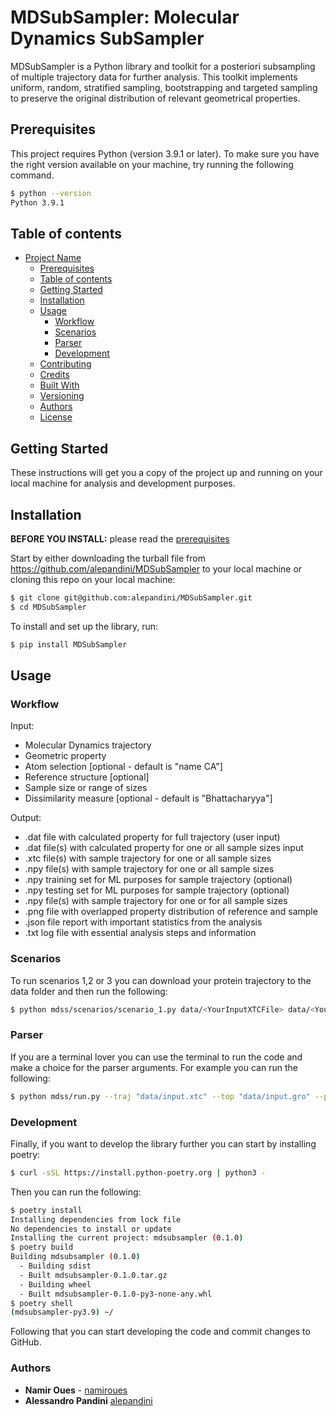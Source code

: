# MDSubSampler: Molecular Dynamics SubSampler

MDSubSampler is a Python library and toolkit for a posteriori subsampling of multiple trajectory data for further analysis. This toolkit implements uniform, random, stratified sampling, bootstrapping and targeted sampling to preserve the original distribution of relevant geometrical properties.

## Prerequisites

This project requires Python (version 3.9.1 or later). To make sure you have the right version available on your machine, try running the following command. 

```sh
$ python --version
Python 3.9.1
```

## Table of contents

- [Project Name](#project-name)
  - [Prerequisites](#prerequisites)
  - [Table of contents](#table-of-contents)
  - [Getting Started](#getting-started)
  - [Installation](#installation)
  - [Usage](#usage)
    - [Workflow](#workflow)
    - [Scenarios](#scenarios)
    - [Parser](#parser)
    - [Development](#development)
  - [Contributing](#contributing)
  - [Credits](#credits)
  - [Built With](#built-with)
  - [Versioning](#versioning)
  - [Authors](#authors)
  - [License](#license)

## Getting Started

These instructions will get you a copy of the project up and running on your local machine for analysis and development purposes. 

## Installation

**BEFORE YOU INSTALL:** please read the [prerequisites](#prerequisites)

Start by either downloading the turball file from https://github.com/alepandini/MDSubSampler to your local machine or cloning this repo on your local machine:

```sh
$ git clone git@github.com:alepandini/MDSubSampler.git
$ cd MDSubSampler
```

To install and set up the library, run:

```sh
$ pip install MDSubSampler
```

## Usage 

### Workflow

Input:
- Molecular Dynamics trajectory 
- Geometric property
- Atom selection [optional - default is "name CA"]
- Reference structure [optional] 
- Sample size or range of sizes
- Dissimilarity measure [optional - default is "Bhattacharyya"]

Output:
- .dat file with calculated property for full trajectory (user input)
- .dat file(s) with calculated property for one or all sample sizes input
- .xtc file(s) with sample trajectory for one or all sample sizes
- .npy file(s) with sample trajectory for one or all sample sizes 
- .npy training set for ML purposes for sample trajectory (optional)
- .npy testing set for ML purposes for sample trajectory (optional)
- .npy file(s) with sample trajectory for one or for all sample sizes 
- .png file with overlapped property distribution of reference and sample
- .json file report with important statistics from the analysis
- .txt log file with essential analysis steps and information

### Scenarios

To run scenarios 1,2 or 3 you can download your protein trajectory to the data folder and then run the following:

```sh
$ python mdss/scenarios/scenario_1.py data/<YourInputXTCFile> data/<YourInputPDBFile> <YourPrefix>
```

### Parser

If you are a terminal lover you can use the terminal to run the code and make a choice for the parser arguments. For example you can run the following:


```sh
$ python mdss/run.py --traj "data/input.xtc" --top "data/input.gro" --prefix "<YourPrefix>" --output-folder "data/results" --property='DistanceBetweenAtoms' --atom-selection='G55,P127' --sampler='BootstrappingSampler' --n-iterations=50 --size=11000 --dissimilarity='Bhattacharyya'
```

### Development

Finally, if you want to develop the library further you can start by installing poetry:

```sh
$ curl -sSL https://install.python-poetry.org | python3 -
```

Then you can run the following:

```sh
$ poetry install
Installing dependencies from lock file
No dependencies to install or update
Installing the current project: mdsubsampler (0.1.0)
$ poetry build
Building mdsubsampler (0.1.0)
  - Building sdist
  - Built mdsubsampler-0.1.0.tar.gz
  - Building wheel
  - Built mdsubsampler-0.1.0-py3-none-any.whl
$ poetry shell
(mdsubsampler-py3.9) ~/
```
Following that you can start developing the code and commit changes to GitHub. 

### Authors

* **Namir Oues** - [namiroues](https://github.com/namiroues)
* **Alessandro Pandini** [alepandini](https://github.com/alepandini)


